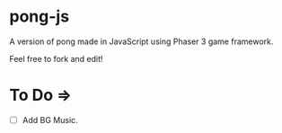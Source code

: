 # pong-js
A version of pong made in JavaScript using Phaser 3 game framework.

Feel free to fork and edit!

# To Do => 
- [ ] Add BG Music.
